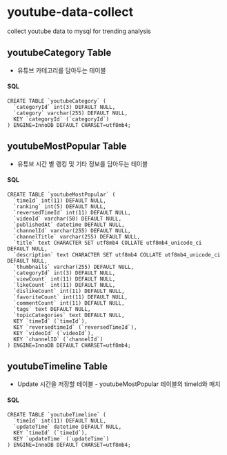 # youtube-data-collect
collect youtube data to mysql for trending analysis

## youtubeCategory Table
- 유튜브 카테고리를 담아두는 테이블
#### SQL
```
CREATE TABLE `youtubeCategory` (
  `categoryId` int(3) DEFAULT NULL,
  `category` varchar(255) DEFAULT NULL,
  KEY `categoryId` (`categoryId`)
) ENGINE=InnoDB DEFAULT CHARSET=utf8mb4;
```

## youtubeMostPopular Table
- 유튜브 시간 별 랭킹 및 기타 정보를 담아두는 테이블
#### SQL
```
CREATE TABLE `youtubeMostPopular` (
  `timeId` int(11) DEFAULT NULL,
  `ranking` int(5) DEFAULT NULL,
  `reversedTimeId` int(11) DEFAULT NULL,
  `videoId` varchar(50) DEFAULT NULL,
  `publishedAt` datetime DEFAULT NULL,
  `channelId` varchar(255) DEFAULT NULL,
  `channelTitle` varchar(255) DEFAULT NULL,
  `title` text CHARACTER SET utf8mb4 COLLATE utf8mb4_unicode_ci DEFAULT NULL,
  `description` text CHARACTER SET utf8mb4 COLLATE utf8mb4_unicode_ci DEFAULT NULL,
  `thumbnails` varchar(255) DEFAULT NULL,
  `categoryId` int(3) DEFAULT NULL,
  `viewCount` int(11) DEFAULT NULL,
  `likeCount` int(11) DEFAULT NULL,
  `dislikeCount` int(11) DEFAULT NULL,
  `favoriteCount` int(11) DEFAULT NULL,
  `commentCount` int(11) DEFAULT NULL,
  `tags` text DEFAULT NULL,
  `topicCategories` text DEFAULT NULL,
  KEY `timeId` (`timeId`),
  KEY `reversedtimeId` (`reversedTimeId`),
  KEY `videoId` (`videoId`),
  KEY `channelID` (`channelId`)
) ENGINE=InnoDB DEFAULT CHARSET=utf8mb4;
```

## youtubeTimeline Table
- Update 시간을 저장할 테이블 - youtubeMostPopular 테이블의 timeId와 매치
#### SQL
```
CREATE TABLE `youtubeTimeline` (
  `timeId` int(11) DEFAULT NULL,
  `updateTime` datetime DEFAULT NULL,
  KEY `timeId` (`timeId`),
  KEY `updateTime` (`updateTime`)
) ENGINE=InnoDB DEFAULT CHARSET=utf8mb4;
```